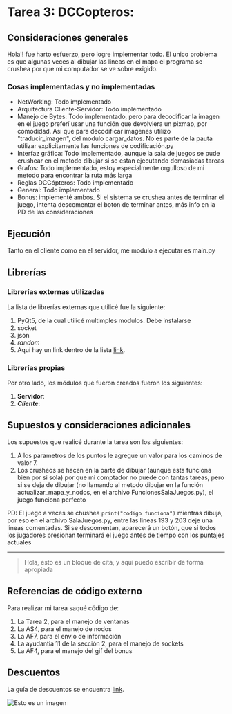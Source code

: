 # Tarea 3: DCCopteros:

## Consideraciones generales

Hola!! fue harto esfuerzo, pero logre implementar todo. El unico problema es que algunas veces al dibujar las lineas en el mapa el programa se crushea por que mi computador se ve sobre exigido.

### Cosas implementadas y no implementadas

* NetWorking: Todo implementado
* Arquitectura Cliente-Servidor: Todo implementado
* Manejo de Bytes: Todo implementado, pero para decodificar la imagen en el juego preferí usar una función que devolviera un pixmap, por comodidad. Así que para decodificar imagenes utilizo "traducir_imagen", del modulo cargar_datos. No es parte de la pauta utilizar explicitamente las funciones de codificación.py
* Interfaz gráfica: Todo implementado, aunque la sala de juegos se pude crushear en el metodo dibujar si se estan ejecutando demasiadas tareas
* Grafos: Todo implementado, estoy especialmente orgulloso de mi metodo para encontrar la ruta más larga
* Reglas DCCópteros: Todo implementado
* General: Todo implementado
* Bonus: implementé ambos. Si el sistema se crushea antes de terminar el juego, intenta descomentar el boton de terminar antes, más info en la PD de las consideraciones


## Ejecución
Tanto en el cliente como en el servidor, me modulo a ejecutar es main.py
    

## Librerías
### Librerías externas utilizadas
La lista de librerías externas que utilicé fue la siguiente:

1. PyQt5, de la cual utilicé multimples modulos. Debe instalarse
2. socket
3. json
4. *random*
5. Aquí hay un link dentro de la lista [link](https://github.com/IIC2233/syllabus/blob/master/Tareas/Descuentos.md).

### Librerías propias
Por otro lado, los módulos que fueron creados fueron los siguientes:

1. **Servidor**:
2. ***Cliente***:

## Supuestos y consideraciones adicionales
Los supuestos que realicé durante la tarea son los siguientes:

1. A los parametros de los puntos le agregue un valor para los caminos de valor 7.
2. Los crusheos se hacen en la parte de dibujar (aunque esta funciona bien por si sola) por que mi comptador no puede con tantas tareas, pero si se deja de dibujar (no llamando al metodo dibujar en la función actualizar_mapa_y_nodos, en el archivo FuncionesSalaJuegos.py), el juego funciona perfecto

PD: El juego a veces se chushea ``print("codigo funciona")`` mientras dibuja, por eso en el archivo SalaJuegos.py, entre las lineas 193 y 203 deje una lineas comentadas. Si se descomentan, aparecerá un botón, que si todos los jugadores presionan terminará el juego antes de tiempo con los puntajes actuales



-------
> Hola, esto es un bloque de cita, y aquí puedo escribir de forma apropiada

## Referencias de código externo

Para realizar mi tarea saqué código de:
1. La Tarea 2, para el manejo de ventanas
2. La AS4, para el manejo de nodos
3. La AF7, para el envio de información
4. La ayudantia 11 de la sección 2, para el manejo de sockets
5. La AF4, para el manejo del gif del bonus


## Descuentos
La guía de descuentos se encuentra [link](https://github.com/IIC2233/syllabus/blob/master/Tareas/Descuentos.md).

![Esto es un imagen](https://www.concierto.cl/wp-content/uploads/2017/10/Florentijn-Hofman-Mama-Duck.jpg)
